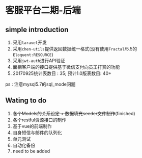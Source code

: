 # 客服平台二期-后端

## simple introduction
1. 采用`laravel`开发
2. 采用`chen-utils`提供返回数据统一格式(没有使用`Fractal`/5.5的`Eloquent:RESOURCE`)
3. 采用`jwt-auth`进行API验证 
4. 面相客户端的接口提供基于微信支付向员工打赏的功能
5. 20170925统计表数目 : 35; 预计1.0版表数目: 40+

ps : 注意mysql5.7的sql_mode问题
## Wating to do
1. ~~各个Models的关系设定 + 数据填充seeder文件制作~~(finished)
2. 各个restful资源接口的制作
3. 基于vue的前端制作
4. 自身短信与邮件的队列化
5. 单元测试
6. 自动化备份
7. need to be added
